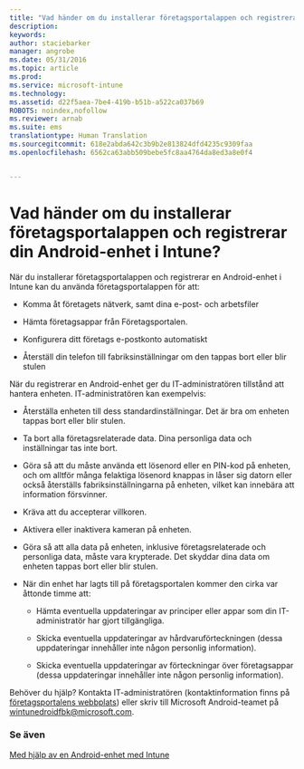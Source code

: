 ```yaml
---
title: "Vad händer om du installerar företagsportalappen och registrerar din Android-enhet i Intune? | Microsoft Intune"
description: 
keywords: 
author: staciebarker
manager: angrobe
ms.date: 05/31/2016
ms.topic: article
ms.prod: 
ms.service: microsoft-intune
ms.technology: 
ms.assetid: d22f5aea-7be4-419b-b51b-a522ca037b69
ROBOTS: noindex,nofollow
ms.reviewer: arnab
ms.suite: ems
translationtype: Human Translation
ms.sourcegitcommit: 618e2abda642c3b9b2e813824dfd4235c9309faa
ms.openlocfilehash: 6562ca63abb509bebe5fc8aa4764da8ed3a8e0f4


---
```



# Vad händer om du installerar företagsportalappen och registrerar din Android-enhet i Intune?

När du installerar företagsportalappen och registrerar en Android-enhet i Intune kan du använda företagsportalappen för att:

-   Komma åt företagets nätverk, samt dina e-post- och arbetsfiler

-   Hämta företagsappar från Företagsportalen.

-   Konfigurera ditt företags e-postkonto automatiskt

-   Återställ din telefon till fabriksinställningar om den tappas bort eller blir stulen

När du registrerar en Android-enhet ger du IT-administratören tillstånd att hantera enheten. IT-administratören kan exempelvis:

-   Återställa enheten till dess standardinställningar. Det är bra om enheten tappas bort eller blir stulen.

-   Ta bort alla företagsrelaterade data. Dina personliga data och inställningar tas inte bort.

-   Göra så att du måste använda ett lösenord eller en PIN-kod på enheten, och om alltför många felaktiga lösenord knappas in låser sig datorn eller också återställs fabriksinställningarna på enheten, vilket kan innebära att information försvinner.

-   Kräva att du accepterar villkoren.

-   Aktivera eller inaktivera kameran på enheten.

-   Göra så att alla data på enheten, inklusive företagsrelaterade och personliga data, måste vara krypterade. Det skyddar dina data om enheten tappas bort eller blir stulen.

-   När din enhet har lagts till på företagsportalen kommer den cirka var åttonde timme att:

    -   Hämta eventuella uppdateringar av principer eller appar som din IT-administratör har gjort tillgängliga.

    -   Skicka eventuella uppdateringar av hårdvaruförteckningen (dessa uppdateringar innehåller inte någon personlig information).

    -   Skicka eventuella uppdateringar av förteckningar över företagsappar (dessa uppdateringar innehåller inte någon personlig information).

Behöver du hjälp? Kontakta IT-administratören (kontaktinformation finns på [företagsportalens webbplats](http://portal.manage.microsoft.com)) eller skriv till Microsoft Android-teamet på wintunedroidfbk@microsoft.com.


### Se även
[Med hjälp av en Android-enhet med Intune](using-your-android-device-with-intune.md)



<!--HONumber=Jul16_HO4-->


